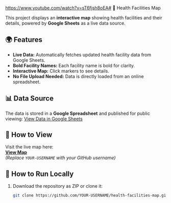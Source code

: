 https://www.youtube.com/watch?v=sT6fjsh8oEA# 🏥 Health Facilities Map

This project displays an **interactive map** showing health facilities and their details, powered by **Google Sheets** as a live data source.

## 🌍 Features
- **Live Data:** Automatically fetches updated health facility data from Google Sheets.
- **Bold Facility Names:** Each facility name is bold for clarity.
- **Interactive Map:** Click markers to see details.
- **No File Upload Needed:** Data is directly loaded from an online spreadsheet.

## 📊 Data Source
The data is stored in a **Google Spreadsheet** and published for public viewing:
[View Data in Google Sheets](https://docs.google.com/spreadsheets/d/e/2PACX-1vRy9_mdFemRLU4QkQ5OD2M_5UJx0aWp7Z6CIlP40V0kUbzjJPtnVt4x8jlY1Z-zwUrEOOPY3w6O3nEd/pubhtml?gid=988365036&single=true)

## 🚀 How to View
Visit the live map here:  
**[View Map](https://YOUR-USERNAME.github.io/health-facilities-map/)**  
*(Replace `YOUR-USERNAME` with your GitHub username)*

## 📂 How to Run Locally
1. Download the repository as ZIP or clone it:
   ```bash
   git clone https://github.com/YOUR-USERNAME/health-facilities-map.git
